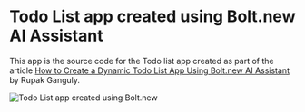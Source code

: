 # Todo List app created using Bolt.new AI Assistant

This app is the source code for the Todo list app created as part of the article [How to Create a Dynamic Todo List App Using Bolt.new AI Assistant]() by Rupak Ganguly. 

![Todo List app created using Bolt.new](https://github.com/user-attachments/assets/4688a4fc-6cdc-47ff-b1d3-55a2fa0e0c09)
